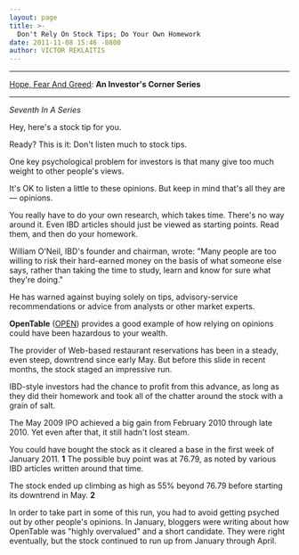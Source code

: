```yaml
---
layout: page
title: >-
  Don't Rely On Stock Tips; Do Your Own Homework
date: 2011-11-08 15:46 -0800
author: VICTOR REKLAITIS
---
```





  





---

  

[Hope, Fear And Greed](http://news.investors.com/SpecialReport/589548/201110271548/Hope-Fear-And-Greed-Psychological-Barriers-To-Winning-In-Stocks.aspx): **An Investor's Corner Series**  



---


  

*Seventh In A Series*

  

Hey, here's a stock tip for you.

  

Ready? This is it: Don't listen much to stock tips.

  

One key psychological problem for investors is that many give too much weight to other people's views.

  

It's OK to listen a little to these opinions. But keep in mind that's all they are — opinions.

  

You really have to do your own research, which takes time. There's no way around it. Even IBD articles should just be viewed as starting points. Read them, and then do your homework.

  

William O'Neil, IBD's founder and chairman, wrote: "Many people are too willing to risk their hard-earned money on the basis of what someone else says, rather than taking the time to study, learn and know for sure what they're doing."

  

He has warned against buying solely on tips, advisory-service recommendations or advice from analysts or other market experts.

  

**OpenTable** ([OPEN](https://research.investors.com/quote.aspx?symbol=OPEN)) provides a good example of how relying on opinions could have been hazardous to your wealth.

  

The provider of Web-based restaurant reservations has been in a steady, even steep, downtrend since early May. But before this slide in recent months, the stock staged an impressive run.

  

IBD-style investors had the chance to profit from this advance, as long as they did their homework and took all of the chatter around the stock with a grain of salt.

  

The May 2009 IPO achieved a big gain from February 2010 through late 2010. Yet even after that, it still hadn't lost steam.

  

You could have bought the stock as it cleared a base in the first week of January 2011. **1** The possible buy point was at 76.79, as noted by various IBD articles written around that time.

  

The stock ended up climbing as high as 55% beyond 76.79 before starting its downtrend in May. **2**

  

In order to take part in some of this run, you had to avoid getting psyched out by other people's opinions. In January, bloggers were writing about how OpenTable was "highly overvalued" and a short candidate. They were right eventually, but the stock continued to run up from January through April.





